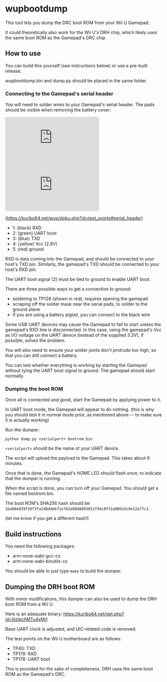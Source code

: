 # wupbootdump

This tool lets you dump the DRC boot ROM from your Wii U Gamepad.

It could theoretically also work for the Wii U's DRH chip, which likely uses the same boot ROM as the Gamepad's DRC chip.

## How to use

You can build this yourself (see instructions below) or use a pre-built release.

wupbootdump.bin and dump.py should be placed in the same folder. 

### Connecting to the Gamepad's serial header

You will need to solder wires to your Gamepad's serial header. The pads should be visible when removing the battery cover:

![Gamepad serial header 1](https://kuribo64.net/wup/lib/exe/fetch.php?t=1746797846&w=500&h=484&tok=d183ec&media=gamepad_serial_pads_1.jpg)
![Gamepad serial header 2](https://kuribo64.net/wup/lib/exe/fetch.php?t=1746797844&w=499&h=483&tok=bb4649&media=gamepad_serial_pads_3.jpg)

(https://kuribo64.net/wup/doku.php?id=test_points#serial_header)

 * 1: (black) RXD
 * 2: (green) UART boot
 * 3: (blue) TXD
 * 4: (yellow) Vcc (2.8V)
 * 5: (red) ground

RXD is data coming into the Gamepad, and should be connected to your host's TXD pin. 
Similarly, the gamepad's TXD should be connected to your host's RXD pin.

The UART boot signal (2) must be tied to ground to enable UART boot.

There are three possible ways to get a connection to ground:

 * soldering to TP128 (shown in red), requires opening the gamepad
 * scraping off the solder mask near the serial pads, to solder to the ground plane
 * if you are using a battery pigtail, you can connect to the black wire

Some USB UART devices may cause the Gamepad to fail to start unless the gamepad's RXD line is disconnected.
In this case, using the gamepad's Vcc as I/O voltage on the UART device (instead of the supplied 3.3V), if possible, solves the problem.

You will also need to ensure your solder joints don't protrude too high, so that you can still connect a battery.

You can test whether everything is working by starting the Gamepad without tying the UART boot signal to ground. The gamepad should start normally.

### Dumping the boot ROM

Once all is connected and good, start the Gamepad by applying power to it.

In UART boot mode, the Gamepad will appear to do nothing. 
(this is why you should test it in normal mode prior, as mentioned above -- to make sure it is actually working)

Run the dumper:

`python dump.py <serialport> bootrom.bin`

`<serialport>` should be the name of your UART device.

The script will upload the payload to the Gamepad. This takes about 6 minutes.

Once that is done, the Gamepad's HOME LED should flash once, to indicate that the dumper is running.

When the script is done, you can turn off your Gamepad. You should get a file named bootrom.bin.

The boot ROM's SHA256 hash should be `1ba084d39f36f3fa2d8d4b671e762e08d8893651f94c8f31a0892dc9e12a7fc1`.

(let me know if you get a different hash!)

## Build instructions ##

You need the following packages:

 * arm-none-eabi-gcc-cs
 * arm-none-eabi-binutils-cs

You should be able to just type `make` to build the dumper.

## Dumping the DRH boot ROM ##

With minor modifications, this dumper can also be used to dump the DRH boot ROM from a Wii U.

Here is an adequate binary: https://kuribo64.net/get.php?id=IilzIechMTu4xMrI

Base UART clock is adjusted, and UIC-related code is removed.

The test points on the Wii U motherboard are as follows:

 * TP40: TXD
 * TP179: RXD
 * TP178: UART boot

This is provided for the sake of completeness. DRH uses the same boot ROM as the Gamepad's DRC.
